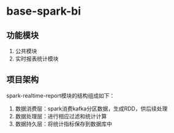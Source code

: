 # base-spark-bi

## 功能模块
1. 公共模块
2. 实时报表统计模块

## 项目架构
spark-realtime-report模块的结构组成如下：
1. 数据消费层：spark消费kafka分区数据，生成RDD，供后续处理
2. 数据处理层：进行相应过滤和统计计算
3. 数据持久层：将统计指标保存到数据库中